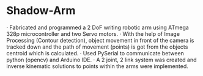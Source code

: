 # Shadow-Arm
· Fabricated and programmed a 2 DoF writing robotic arm using ATmega 328p microcontroller and two Servo motors. · With the help of Image Processing (Contour detection), object movement in front of the camera is tracked down and the path of movement (points) is got from the objects centroid which is calculated. · Used PySerial to communicate between python (opencv) and Arduino IDE. · A 2 joint, 2 link system was created and inverse kinematic solutions to points within the arms were implemented.
